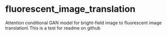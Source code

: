 # fluorescent_image_translation
Attention conditional GAN model for bright-field image to fluorescent image translation\\
This is a test for readme on github
